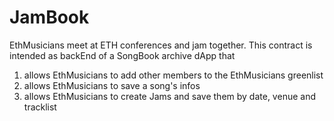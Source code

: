 # JamBook

EthMusicians meet at ETH conferences and jam together.
This contract is intended as backEnd of a SongBook archive dApp that 

1) allows EthMusicians to add other members to the EthMusicians greenlist
2) allows EthMusicians to save a song's infos
3) allows EthMusicians to create Jams and save them by date, venue and tracklist
